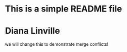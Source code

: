 # This is a simple README file
# Diana Linville 

we will change this to demonstrate merge conflicts!
